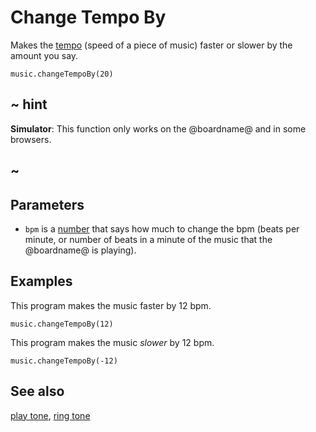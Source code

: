 # Change Tempo By

Makes the [tempo](/reference/music/tempo) (speed of a piece of music)
faster or slower by the amount you say.

```sig
music.changeTempoBy(20)
```

## ~ hint

**Simulator**: This function only works on the @boardname@ and in some browsers.

## ~

## Parameters

* ``bpm`` is a [number](/types/number) that says how much to
  change the bpm (beats per minute, or number of beats in a minute of
  the music that the @boardname@ is playing).

## Examples

This program makes the music faster by 12 bpm.

```blocks
music.changeTempoBy(12)
```

This program makes the music _slower_ by 12 bpm.

```blocks
music.changeTempoBy(-12)
```

## See also

[play tone](/reference/music/play-tone), [ring tone](/reference/music/ring-tone) 

